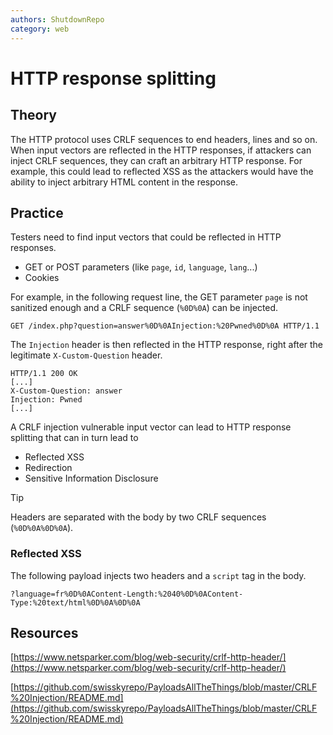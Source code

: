 ```yaml
---
authors: ShutdownRepo
category: web
---
```


# HTTP response splitting

## Theory

The HTTP protocol uses CRLF sequences to end headers, lines and so on. When input vectors are reflected in the HTTP responses, if attackers can inject CRLF sequences, they can craft an arbitrary HTTP response. For example, this could lead to reflected XSS as the attackers would have the ability to inject arbitrary HTML content in the response.

## Practice

Testers need to find input vectors that could be reflected in HTTP responses.

* GET or POST parameters (like `page`, `id`, `language`, `lang`...)
* Cookies

For example, in the following request line, the GET parameter `page` is not sanitized enough and a CRLF sequence (`%0D%0A`) can be injected.

```http
GET /index.php?question=answer%0D%0AInjection:%20Pwned%0D%0A HTTP/1.1
```

The `Injection` header is then reflected in the HTTP response, right after the legitimate `X-Custom-Question` header.

```http
HTTP/1.1 200 OK
[...]
X-Custom-Question: answer
Injection: Pwned
[...]
```

A CRLF injection vulnerable input vector can lead to HTTP response splitting that can in turn lead to

* Reflected XSS
* Redirection
* Sensitive Information Disclosure

> [!TIP]
> Headers are separated with the body by two CRLF sequences (`%0D%0A%0D%0A`).

### Reflected XSS

The following payload injects two headers and a `script` tag in the body.

```
?language=fr%0D%0AContent-Length:%2040%0D%0AContent-Type:%20text/html%0D%0A%0D%0A
```

## Resources

[https://www.netsparker.com/blog/web-security/crlf-http-header/](https://www.netsparker.com/blog/web-security/crlf-http-header/)

[https://github.com/swisskyrepo/PayloadsAllTheThings/blob/master/CRLF%20Injection/README.md](https://github.com/swisskyrepo/PayloadsAllTheThings/blob/master/CRLF%20Injection/README.md)
